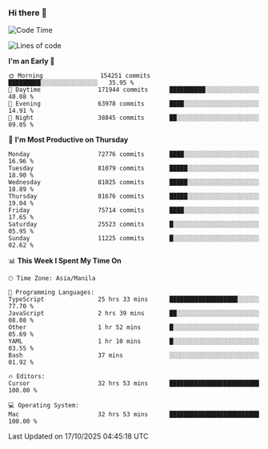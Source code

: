 ### Hi there 👋

<!--START_SECTION:waka-->
![Code Time](http://img.shields.io/badge/Code%20Time-6%2C405%20hrs%2047%20mins-blue)

![Lines of code](https://img.shields.io/badge/From%20Hello%20World%20I%27ve%20Written-143.9%20million%20lines%20of%20code-blue)

**I'm an Early 🐤** 

```text
🌞 Morning                154251 commits      █████████░░░░░░░░░░░░░░░░   35.95 % 
🌆 Daytime                171944 commits      ██████████░░░░░░░░░░░░░░░   40.08 % 
🌃 Evening                63978 commits       ████░░░░░░░░░░░░░░░░░░░░░   14.91 % 
🌙 Night                  38845 commits       ██░░░░░░░░░░░░░░░░░░░░░░░   09.05 % 
```
📅 **I'm Most Productive on Thursday** 

```text
Monday                   72776 commits       ████░░░░░░░░░░░░░░░░░░░░░   16.96 % 
Tuesday                  81079 commits       █████░░░░░░░░░░░░░░░░░░░░   18.90 % 
Wednesday                81025 commits       █████░░░░░░░░░░░░░░░░░░░░   18.89 % 
Thursday                 81676 commits       █████░░░░░░░░░░░░░░░░░░░░   19.04 % 
Friday                   75714 commits       ████░░░░░░░░░░░░░░░░░░░░░   17.65 % 
Saturday                 25523 commits       █░░░░░░░░░░░░░░░░░░░░░░░░   05.95 % 
Sunday                   11225 commits       █░░░░░░░░░░░░░░░░░░░░░░░░   02.62 % 
```


📊 **This Week I Spent My Time On** 

```text
🕑︎ Time Zone: Asia/Manila

💬 Programming Languages: 
TypeScript               25 hrs 33 mins      ███████████████████░░░░░░   77.70 % 
JavaScript               2 hrs 39 mins       ██░░░░░░░░░░░░░░░░░░░░░░░   08.08 % 
Other                    1 hr 52 mins        █░░░░░░░░░░░░░░░░░░░░░░░░   05.69 % 
YAML                     1 hr 10 mins        █░░░░░░░░░░░░░░░░░░░░░░░░   03.55 % 
Bash                     37 mins             ░░░░░░░░░░░░░░░░░░░░░░░░░   01.92 % 

🔥 Editors: 
Cursor                   32 hrs 53 mins      █████████████████████████   100.00 % 

💻 Operating System: 
Mac                      32 hrs 53 mins      █████████████████████████   100.00 % 
```


 Last Updated on 17/10/2025 04:45:18 UTC
<!--END_SECTION:waka-->


<!--
**rad182/rad182** is a ✨ _special_ ✨ repository because its `README.md` (this file) appears on your GitHub profile.

Here are some ideas to get you started:

- 🔭 I’m currently working on ...
- 🌱 I’m currently learning ...
- 👯 I’m looking to collaborate on ...
- 🤔 I’m looking for help with ...
- 💬 Ask me about ...
- 📫 How to reach me: ...
- 😄 Pronouns: ...
- ⚡ Fun fact: ...
-->
